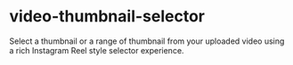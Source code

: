 # video-thumbnail-selector
Select a thumbnail or a range of thumbnail from your uploaded video using a rich Instagram Reel style selector experience.
